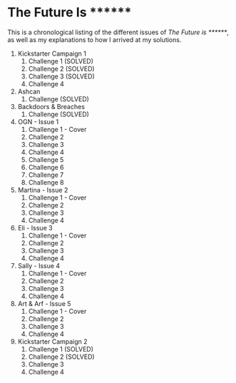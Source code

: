 # The Future Is ******

This is a chronological listing of the different issues of _The Future is ******_, as well as my explanations to how I arrived at my solutions.

1. Kickstarter Campaign 1
   1. Challenge 1 (SOLVED)
   2. Challenge 2 (SOLVED)
   3. Challenge 3 (SOLVED)
   4. Challenge 4
2. Ashcan
   1. Challenge  (SOLVED)
3. Backdoors & Breaches
   1. Challenge  (SOLVED)
4. OGN - Issue 1
   1. Challenge 1 - Cover
   2. Challenge 2
   3. Challenge 3
   4. Challenge 4
   5. Challenge 5
   6. Challenge 6
   7. Challenge 7
   8. Challenge 8
5. Martina - Issue 2
   1. Challenge 1 - Cover
   2. Challenge 2
   3. Challenge 3
   4. Challenge 4
6. Eli - Issue 3
   1. Challenge 1 - Cover
   2. Challenge 2
   3. Challenge 3
   4. Challenge 4
7. Sally - Issue 4
   1. Challenge 1 - Cover
   2. Challenge 2
   3. Challenge 3
   4. Challenge 4
8. Art & Arf - Issue 5
   1. Challenge 1 - Cover
   2. Challenge 2
   3. Challenge 3
   4. Challenge 4
9. Kickstarter Campaign 2
   1. Challenge 1 (SOLVED)
   2. Challenge 2 (SOLVED)
   3. Challenge 3
   4. Challenge 4
